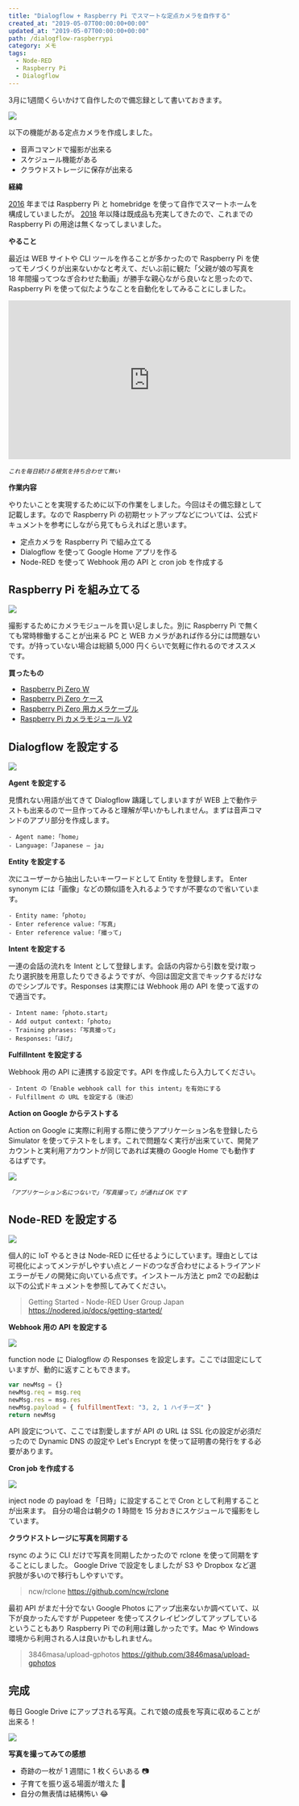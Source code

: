 ```yaml
---
title: "Dialogflow + Raspberry Pi でスマートな定点カメラを自作する"
created_at: "2019-05-07T00:00:00+00:00"
updated_at: "2019-05-07T00:00:00+00:00"
path: /dialogflow-raspberrypi
category: メモ
tags:
  - Node-RED
  - Raspberry Pi
  - Dialogflow
---
```


3月に1週間くらいかけて自作したので備忘録として書いておきます。

![](./thumb.webp)

以下の機能がある定点カメラを作成しました。

- 音声コマンドで撮影が出来る
- スケジュール機能がある
- クラウドストレージに保存が出来る

**経緯**

[2016](/homekit-irmagician) 年までは Raspberry Pi と homebridge を使って自作でスマートホームを構成していましたが。
[2018](/smarthome-xiaomi) 年以降は既成品も充実してきたので、これまでの Raspberry Pi の用途は無くなってしまいました。

**やること**

最近は WEB サイトや CLI ツールを作ることが多かったので Raspberry Pi を使ってモノづくりが出来ないかなと考えて、だいぶ前に観た「父親が娘の写真を 18 年間撮ってつなぎ合わせた動画」が勝手な親心ながら良いなと思ったので、Raspberry Pi を使って似たようなことを自動化をしてみることにしました。

<!--more-->

<iframe width="560" height="315" src="https://www.youtube.com/embed/nPxdhnT4Ec8" frameborder="0" allow="accelerometer; autoplay; encrypted-media; gyroscope; picture-in-picture" allowfullscreen></iframe>

<small>_これを毎日続ける根気を持ち合わせて無い_</small>

**作業内容**

やりたいことを実現するために以下の作業をしました。今回はその備忘録として記載します。なので Raspberry Pi の初期セットアップなどについては、公式ドキュメントを参考にしながら見てもらえればと思います。

- 定点カメラを Raspberry Pi で組み立てる
- Dialogflow を使って Google Home アプリを作る
- Node-RED を使って Webhook 用の API と cron job を作成する

## Raspberry Pi を組み立てる

![](./raspi.webp)

撮影するためにカメラモジュールを買い足しました。別に Raspberry Pi で無くても常時稼働することが出来る PC と WEB カメラがあれば作る分には問題ないです。が持っていない場合は総額 5,000 円くらいで気軽に作れるのでオススメです。

**買ったもの**

- [Raspberry Pi Zero W](https://www.switch-science.com/catalog/3200/)
- [Raspberry Pi Zero ケース](https://www.switch-science.com/catalog/3196/)
- [Raspberry Pi Zero 用カメラケーブル](https://www.switch-science.com/catalog/3195/)
- [Raspberry Pi カメラモジュール V2](https://www.switch-science.com/catalog/2713/)

## Dialogflow を設定する

![](./dialogflow.webp)

**Agent を設定する**

見慣れない用語が出てきて Dialogflow 躊躇してしまいますが WEB 上で動作テストも出来るので一旦作ってみると理解が早いかもしれません。まずは音声コマンドのアプリ部分を作成します。

```
- Agent name:「home」
- Language:「Japanese — ja」
```

**Entity を設定する**

次にユーザーから抽出したいキーワードとして Entity を登録します。
Enter synonym には「画像」などの類似語を入れるようですが不要なので省いています。

```
- Entity name:「photo」
- Enter reference value:「写真」
- Enter reference value:「撮って」
```

**Intent を設定する**

一連の会話の流れを Intent として登録します。会話の内容から引数を受け取ったり選択肢を用意したりできるようですが、今回は固定文言でキックするだけなのでシンプルです。Responses は実際には Webhook 用の API を使って返すので適当です。

```
- Intent name:「photo.start」
- Add output context:「photo」
- Training phrases:「写真撮って」
- Responses:「ほげ」
```

**FulfilIntent を設定する**

Webhook 用の API に連携する設定です。API を作成したら入力してください。

```
- Intent の「Enable webhook call for this intent」を有効にする
- Fulfillment の URL を設定する（後述）
```

**Action on Google からテストする**

Action on Google に実際に利用する際に使うアプリケーション名を登録したら Simulator を使ってテストをします。これで問題なく実行が出来ていて、開発アカウントと実利用アカウントが同じであれば実機の Google Home でも動作するはずです。

![](./actions.webp)

<small>_「アプリケーション名につないで」「写真撮って」が通れば OK です_</small>

## Node-RED を設定する

![](./nodered.webp)

個人的に IoT やるときは Node-RED に任せるようにしています。理由としては可視化によってメンテがしやすい点とノードのつなぎ合わせによるトライアンドエラーがモノの開発に向いている点です。インストール方法と pm2 での起動は以下の公式ドキュメントを参照してみてください。

> Getting Started - Node-RED User Group Japan
> https://nodered.jp/docs/getting-started/

**Webhook 用の API を設定する**

![](./nodered-p1.webp)

function node に Dialogflow の Responses を設定します。ここでは固定にしていますが、動的に返すこともできます。

```js
var newMsg = {}
newMsg.req = msg.req
newMsg.res = msg.res
newMsg.payload = { fulfillmentText: "3, 2, 1 ハイチーズ" }
return newMsg
```

API 設定について、ここでは割愛しますが API の URL は SSL 化の設定が必須だったので Dynamic DNS の設定や Let's Encrypt を使って証明書の発行をする必要があります。

**Cron job を作成する**

![](./nodered-p2.webp)

inject node の payload を「日時」に設定することで Cron として利用することが出来ます。
自分の場合は朝夕の 1 時間を 15 分おきにスケジュールで撮影をしています。

**クラウドストレージに写真を同期する**

rsync のように CLI だけで写真を同期したかったので rclone を使って同期をすることにしました。
Google Drive で設定をしましたが S3 や Dropbox など選択肢が多いので移行もしやすいです。

> ncw/rclone
> https://github.com/ncw/rclone

最初 API がまだ十分でない Google Photos にアップ出来ないか調べていて、以下が良かったんですが Puppeteer を使ってスクレイピングしてアップしているということもあり Raspberry Pi での利用は難しかったです。Mac や Windows 環境から利用される人は良いかもしれません。

> 3846masa/upload-gphotos
> https://github.com/3846masa/upload-gphotos

## 完成

毎日 Google Drive にアップされる写真。これで娘の成長を写真に収めることが出来る！

![](./sample.gif)

**写真を撮ってみての感想**

- 奇跡の一枚が 1 週間に 1 枚くらいある 📷
- 子育てを振り返る場面が増えた 👶
- 自分の無表情は結構怖い 😂
